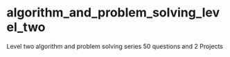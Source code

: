 # algorithm_and_problem_solving_level_two
 Level two algorithm and problem solving series 50 questions and 2 Projects
